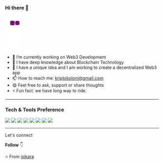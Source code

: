 ### Hi there 👋

![snake gif](https://github.com/isikara/isikara/blob/output/github-contribution-grid-snake.gif)

- 🔭 I’m currently working on Web3 Development
- 🤔 I have deep knowledge about Blockchain Technology 
- 💬 I have a unique idea and I am working to create a decentralized Web3 app
- 📫 How to reach me: kriptokoloni@gmail.com
- 😄 Feel free to ask, support or share thoughts
- ⚡ Fun fact: we have long way to ride.

---

### Tech & Tools Preference

<img src = "https://img.shields.io/badge/HTML5-E34F26?style=for-the-badge&logo=html5&logoColor=white"> 
<img src = "https://img.shields.io/badge/CSS3-1572B6?style=for-the-badge&logo=css3&logoColor=white"> 
<img src="https://img.shields.io/badge/Bootstrap-563D7C?style=for-the-badge&logo=bootstrap&logoColor=white"> 
<img src="https://img.shields.io/badge/JavaScript-323330?style=for-the-badge&logo=javascript&logoColor=F7DF1E">
<img src="https://img.shields.io/badge/Solidity-e6e6e6?style=for-the-badge&logo=solidity&logoColor=black">
<img src="https://img.shields.io/badge/GIT-E44C30?style=for-the-badge&logo=git&logoColor=white">
<img src="https://img.shields.io/badge/GitHub-100000?style=for-the-badge&logo=github&logoColor=white">
<img src="https://img.shields.io/badge/VSCode-0078D4?style=for-the-badge&logo=visual%20studio%20code&logoColor=white">

---

Let's connect

**Follow** 👇

:star: From [isikara](https://github.com/isikara)

[linkedin]: https://www.linkedin.com/in/ali-isikara/
[medium]: https://medium.com/@isikaraali
